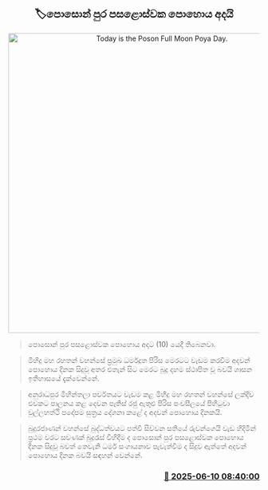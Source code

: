 <p align='center'><b><h2 align='center' title='Today is the Poson Full Moon Poya Day.'>🏷පොසොන් පුර පසළොස්වක පොහොය අදයි</h2></b></p>
<p align='center'><img src='https://helakuru.sgp1.cdn.digitaloceanspaces.com/esana/images/lib/poya[1].jpg' width='600' alt='Today is the Poson Full Moon Poya Day.'></p>

> පො‍සොන් පුර පසළොස්වක පොහොය අදට (10) යෙදී තිබෙනවා.

> මිහිදු මහ රහතන් වහන්සේ ප්‍රමුඛ ධර්මදූත පිරිස මෙරටට වැඩම කරවීම අදවන් පොහොය දිනක සිදුවූ අතර එතැන් සිට මෙරට බුදු දහම ස්ථාපිත වූ බවයි ශාසන ඉතිහාසයේ දැක්වෙන්නේ.

> අනුරාධපුර මිහින්තලා පර්වතයට වැඩම කළ මිහිදු මහ රහතන් වහන්සේ ලක්දිව එවකට පාලනය කළ දෙවන පෑතිස් රජු ඇතුළු පිරිස පංචසීලයේ පිහිටුවා චුල්ලහත්ථි පදෝපම සුත්‍රය දේශනා කළේ ද අදවන් පොහොය දිනකයි.

> බුදුරජාණන් වහන්සේ බුද්ධත්වයට පත්වී සිව්වන සතියේ රුවන්ගෙයි වැඩ හිදිමින් ප්‍රථම වරට සවණක් බුදුරැස් විහිදීම ද පොසොන් පුර පසළොස්වක පොහොය දිනක සිදුවූ බවත් තෙවැනි ධර්ම සංගායනාව පැවැත්වීම ද සිදුව ඇත්තේ අදවන් පොහොය දිනක බවයි සඳහන් වෙන්නේ.



<h3 align='right'><a href='https://www.helakuru.lk/esana/p/110857/'>📅 2025-06-10 08:40:00</a></h3>
